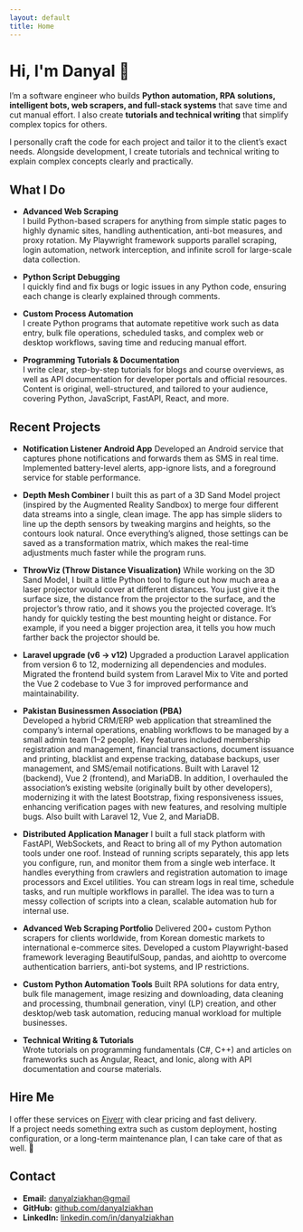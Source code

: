 ```yaml
---
layout: default
title: Home
---
```


# Hi, I'm Danyal 🙂

I’m a software engineer who builds **Python automation, RPA solutions, intelligent bots, web scrapers, and full-stack systems** that save time and cut manual effort. I also create **tutorials and technical writing** that simplify complex topics for others.

I personally craft the code for each project and tailor it to the client’s exact needs. Alongside development, I create tutorials and technical writing to explain complex concepts clearly and practically.

## What I Do

- **Advanced Web Scraping**  
  I build Python-based scrapers for anything from simple static pages to highly dynamic sites, handling authentication, anti-bot measures, and proxy rotation. My Playwright framework supports parallel scraping, login automation, network interception, and infinite scroll for large-scale data collection.

- **Python Script Debugging**  
  I quickly find and fix bugs or logic issues in any Python code, ensuring each change is clearly explained through comments.

- **Custom Process Automation**  
  I create Python programs that automate repetitive work such as data entry, bulk file operations, scheduled tasks, and complex web or desktop workflows, saving time and reducing manual effort.

- **Programming Tutorials & Documentation**  
  I write clear, step-by-step tutorials for blogs and course overviews, as well as API documentation for developer portals and official resources. Content is original, well-structured, and tailored to your audience, covering Python, JavaScript, FastAPI, React, and more.

## Recent Projects

- **Notification Listener Android App**
  Developed an Android service that captures phone notifications and forwards them as SMS in real time. Implemented battery-level alerts, app-ignore lists, and a foreground service for stable performance.

- **Depth Mesh Combiner**
  I built this as part of a 3D Sand Model project (inspired by the Augmented Reality Sandbox) to merge four different data streams into a single, clean image. The app has simple sliders to line up the depth sensors by tweaking margins and heights, so the contours look natural. Once everything’s aligned, those settings can be saved as a transformation matrix, which makes the real-time adjustments much faster while the program runs.

- **ThrowViz (Throw Distance Visualization)**
  While working on the 3D Sand Model, I built a little Python tool to figure out how much area a laser projector would cover at different distances. You just give it the surface size, the distance from the projector to the surface, and the projector’s throw ratio, and it shows you the projected coverage. It’s handy for quickly testing the best mounting height or distance. For example, if you need a bigger projection area, it tells you how much farther back the projector should be.

- **Laravel upgrade (v6 → v12)**
  Upgraded a production Laravel application from version 6 to 12, modernizing all dependencies and modules. Migrated the frontend build system from Laravel Mix to Vite and ported the Vue 2 codebase to Vue 3 for improved performance and maintainability.

- **Pakistan Businessmen Association (PBA)**  
  Developed a hybrid CRM/ERP web application that streamlined the company’s internal operations, enabling workflows to be managed by a small admin team (1–2 people). Key features included membership registration and management, financial transactions, document issuance and printing, blacklist and expense tracking, database backups, user management, and SMS/email notifications. Built with Laravel 12 (backend), Vue 2 (frontend), and MariaDB. In addition, I overhauled the association’s existing website (originally built by other developers), modernizing it with the latest Bootstrap, fixing responsiveness issues, enhancing verification pages with new features, and resolving multiple bugs. Also built with Laravel 12, Vue 2, and MariaDB.

- **Distributed Application Manager**
  I built a full stack platform with FastAPI, WebSockets, and React to bring all of my Python automation tools under one roof. Instead of running scripts separately, this app lets you configure, run, and monitor them from a single web interface. It handles everything from crawlers and registration automation to image processors and Excel utilities. You can stream logs in real time, schedule tasks, and run multiple workflows in parallel. The idea was to turn a messy collection of scripts into a clean, scalable automation hub for internal use.

- **Advanced Web Scraping Portfolio**
  Delivered 200+ custom Python scrapers for clients worldwide, from Korean domestic markets to international e-commerce sites. Developed a custom Playwright-based framework leveraging BeautifulSoup, pandas, and aiohttp to overcome authentication barriers, anti-bot systems, and IP restrictions.

- **Custom Python Automation Tools**
  Built RPA solutions for data entry, bulk file management, image resizing and downloading, data cleaning and processing, thumbnail generation, vinyl (LP) creation, and other desktop/web task automation, reducing manual workload for multiple businesses.

- **Technical Writing & Tutorials**  
  Wrote tutorials on programming fundamentals (C#, C++) and articles on frameworks such as Angular, React, and Ionic, along with API documentation and course materials.

## Hire Me

I offer these services on [Fiverr](https://www.fiverr.com/danyalzia) with clear pricing and fast delivery.  
If a project needs something extra such as custom deployment, hosting configuration, or a long-term maintenance plan, I can take care of that as well. 🙂

## Contact

- **Email:** [danyalziakhan@gmail](mailto:danyalziakhan@gmail)
- **GitHub:** [github.com/danyalziakhan](https://github.com/danyalziakhan)
- **LinkedIn:** [linkedin.com/in/danyalziakhan](https://linkedin.com/in/danyalziakhan)
